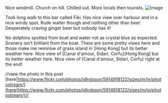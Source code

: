 Nice windmill. Church on hill. Chilled out. More locals then tourists.
![image](https://farm7.static.flickr.com/6041/5914918122_f84730b88d.jpg)

Took long walk to this bar called Fiki. Has nice view over harbour and in a nice windy spot. Rude waiter though and nothing other than beer. Desperately craving ginger beer but nobody has it!

No dolphins spotted from boat and water not as crystal blue as expected. Scenery isn't brilliant from the boat. There are some pretty views here and those make me reminise of grass island in [Hong Kong] but its better weather here. Nice view of [Canal d'amour, Sidari, Corfu](Hong Kong] but its better weather here. Nice view of [Canal d'amour, Sidari, Corfu) right at the end!

//view the photo in this post [here|https://www.flickr.com/photos/jdlrobson/5914918122/sizes/m/in/photostream/](here|https://www.flickr.com/photos/jdlrobson/5914918122/sizes/m/in/photostream/)//

